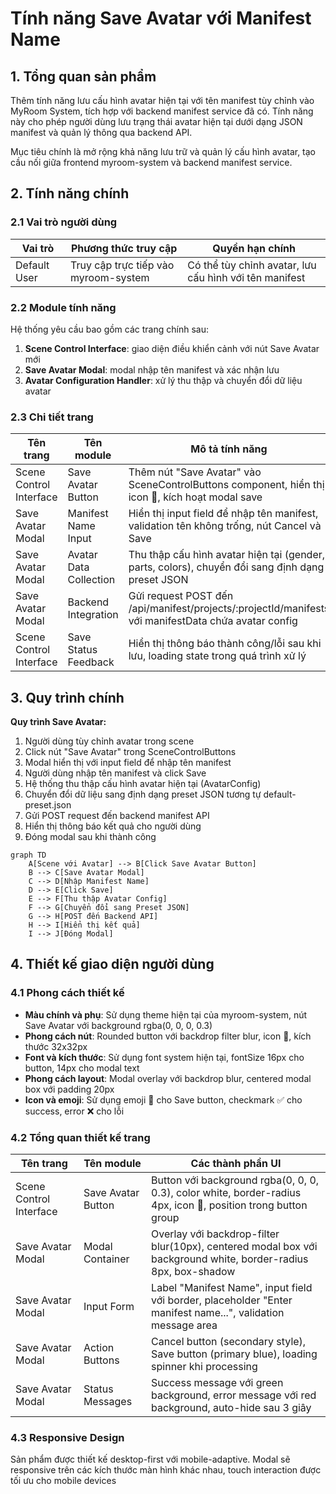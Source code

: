 # Tính năng Save Avatar với Manifest Name

## 1. Tổng quan sản phẩm

Thêm tính năng lưu cấu hình avatar hiện tại với tên manifest tùy chỉnh vào MyRoom System, tích hợp với backend manifest service đã có. Tính năng này cho phép người dùng lưu trạng thái avatar hiện tại dưới dạng JSON manifest và quản lý thông qua backend API.

Mục tiêu chính là mở rộng khả năng lưu trữ và quản lý cấu hình avatar, tạo cầu nối giữa frontend myroom-system và backend manifest service.

## 2. Tính năng chính

### 2.1 Vai trò người dùng

| Vai trò | Phương thức truy cập | Quyền hạn chính |
|---------|---------------------|------------------|
| Default User | Truy cập trực tiếp vào myroom-system | Có thể tùy chỉnh avatar, lưu cấu hình với tên manifest |

### 2.2 Module tính năng

Hệ thống yêu cầu bao gồm các trang chính sau:

1. **Scene Control Interface**: giao diện điều khiển cảnh với nút Save Avatar mới
2. **Save Avatar Modal**: modal nhập tên manifest và xác nhận lưu
3. **Avatar Configuration Handler**: xử lý thu thập và chuyển đổi dữ liệu avatar

### 2.3 Chi tiết trang

| Tên trang | Tên module | Mô tả tính năng |
|-----------|------------|----------------|
| Scene Control Interface | Save Avatar Button | Thêm nút "Save Avatar" vào SceneControlButtons component, hiển thị icon 💾, kích hoạt modal save |
| Save Avatar Modal | Manifest Name Input | Hiển thị input field để nhập tên manifest, validation tên không trống, nút Cancel và Save |
| Save Avatar Modal | Avatar Data Collection | Thu thập cấu hình avatar hiện tại (gender, parts, colors), chuyển đổi sang định dạng preset JSON |
| Save Avatar Modal | Backend Integration | Gửi request POST đến /api/manifest/projects/:projectId/manifests với manifestData chứa avatar config |
| Scene Control Interface | Save Status Feedback | Hiển thị thông báo thành công/lỗi sau khi lưu, loading state trong quá trình xử lý |

## 3. Quy trình chính

**Quy trình Save Avatar:**
1. Người dùng tùy chỉnh avatar trong scene
2. Click nút "Save Avatar" trong SceneControlButtons
3. Modal hiển thị với input field để nhập tên manifest
4. Người dùng nhập tên manifest và click Save
5. Hệ thống thu thập cấu hình avatar hiện tại (AvatarConfig)
6. Chuyển đổi dữ liệu sang định dạng preset JSON tương tự default-preset.json
7. Gửi POST request đến backend manifest API
8. Hiển thị thông báo kết quả cho người dùng
9. Đóng modal sau khi thành công

```mermaid
graph TD
    A[Scene với Avatar] --> B[Click Save Avatar Button]
    B --> C[Save Avatar Modal]
    C --> D[Nhập Manifest Name]
    D --> E[Click Save]
    E --> F[Thu thập Avatar Config]
    F --> G[Chuyển đổi sang Preset JSON]
    G --> H[POST đến Backend API]
    H --> I[Hiển thị kết quả]
    I --> J[Đóng Modal]
```

## 4. Thiết kế giao diện người dùng

### 4.1 Phong cách thiết kế

- **Màu chính và phụ**: Sử dụng theme hiện tại của myroom-system, nút Save Avatar với background rgba(0, 0, 0, 0.3)
- **Phong cách nút**: Rounded button với backdrop filter blur, icon 💾, kích thước 32x32px
- **Font và kích thước**: Sử dụng font system hiện tại, fontSize 16px cho button, 14px cho modal text
- **Phong cách layout**: Modal overlay với backdrop blur, centered modal box với padding 20px
- **Icon và emoji**: Sử dụng emoji 💾 cho Save button, checkmark ✅ cho success, error ❌ cho lỗi

### 4.2 Tổng quan thiết kế trang

| Tên trang | Tên module | Các thành phần UI |
|-----------|------------|------------------|
| Scene Control Interface | Save Avatar Button | Button với background rgba(0, 0, 0, 0.3), color white, border-radius 4px, icon 💾, position trong button group |
| Save Avatar Modal | Modal Container | Overlay với backdrop-filter blur(10px), centered modal box với background white, border-radius 8px, box-shadow |
| Save Avatar Modal | Input Form | Label "Manifest Name", input field với border, placeholder "Enter manifest name...", validation message area |
| Save Avatar Modal | Action Buttons | Cancel button (secondary style), Save button (primary blue), loading spinner khi processing |
| Save Avatar Modal | Status Messages | Success message với green background, error message với red background, auto-hide sau 3 giây |

### 4.3 Responsive Design

Sản phẩm được thiết kế desktop-first với mobile-adaptive. Modal sẽ responsive trên các kích thước màn hình khác nhau, touch interaction được tối ưu cho mobile devices
